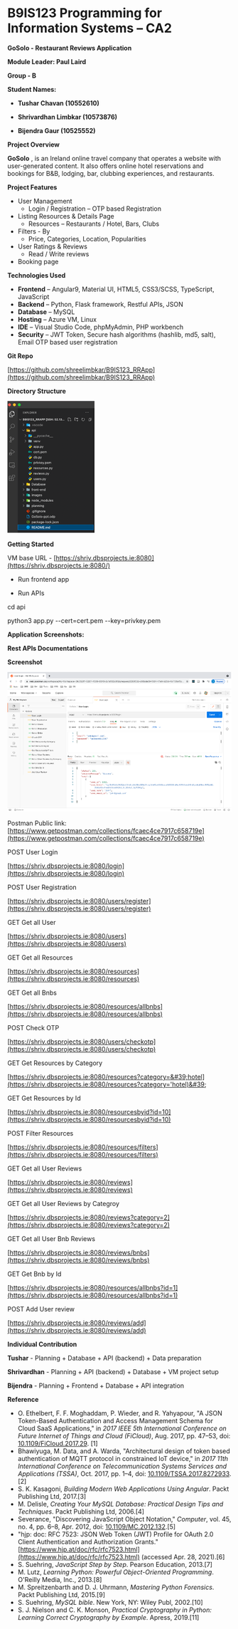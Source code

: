 # **B9IS123 Programming for Information Systems – CA2**

**GoSolo - Restaurant Reviews Application**

**Module Leader: Paul Laird**

**Group - B**

**Student Names:**

- **Tushar Chavan (10552610)**

- **Shrivardhan Limbkar (10573876)**

- **Bijendra Gaur (10525552)**

**Project Overview**

**GoSolo** , is an Ireland online travel company that operates a website with user-generated content. It also offers online hotel reservations and bookings for B&amp;B, lodging, bar, clubbing experiences, and restaurants.

**Project Features**

- User Management
  - Login / Registration – OTP based Registration
- Listing Resources &amp; Details Page
  - Resources – Restaurants / Hotel, Bars, Clubs
- Filters - By
  - Price, Categories, Location, Popularities
- User Ratings &amp; Reviews
  - Read / Write reviews
- Booking page

**Technologies Used**

- **Frontend** – Angular9, Material UI, HTML5, CSS3/SCSS, TypeScript, JavaScript
- **Backend** – Python, Flask framework, Restful APIs, JSON
- **Database** – MySQL
- **Hosting** – Azure VM, Linux
- **IDE** – Visual Studio Code, phpMyAdmin, PHP workbench
- **Security** – JWT Token, Secure hash algorithms (hashlib, md5, salt), Email OTP based user registration

**Git Repo**

[https://github.com/shreelimbkar/B9IS123_RRApp](https://github.com/shreelimbkar/B9IS123_RRApp)

**Directory Structure**

![](directory_str.png)

**Getting Started**

VM base URL - [https://shriv.dbsprojects.ie:8080](https://shriv.dbsprojects.ie:8080/)

- Run frontend app

- Run APIs

cd api

python3 app.py --cert=cert.pem --key=privkey.pem

**Application Screenshots:**

**Rest APIs Documentations**

**Screenshot**

![](restapi_documentation.png)

Postman Public link:[https://www.getpostman.com/collections/fcaec4ce7917c658719e](https://www.getpostman.com/collections/fcaec4ce7917c658719e)

POST User Login

[https://shriv.dbsprojects.ie:8080/login](https://shriv.dbsprojects.ie:8080/login)

POST User Registration

[https://shriv.dbsprojects.ie:8080/users/register](https://shriv.dbsprojects.ie:8080/users/register)

GET Get all User

[https://shriv.dbsprojects.ie:8080/users](https://shriv.dbsprojects.ie:8080/users)

GET Get all Resources

[https://shriv.dbsprojects.ie:8080/resources](https://shriv.dbsprojects.ie:8080/resources)

GET Get all Bnbs

[https://shriv.dbsprojects.ie:8080/resources/allbnbs](https://shriv.dbsprojects.ie:8080/resources/allbnbs)

POST Check OTP

[https://shriv.dbsprojects.ie:8080/users/checkotp](https://shriv.dbsprojects.ie:8080/users/checkotp)

GET Get Resources by Category

[https://shriv.dbsprojects.ie:8080/resources?category=&#39;hotel](https://shriv.dbsprojects.ie:8080/resources?category='hotel)&#39;

GET Get Resources by Id

[https://shriv.dbsprojects.ie:8080/resourcesbyid?id=10](https://shriv.dbsprojects.ie:8080/resourcesbyid?id=10)

POST Filter Resources

[https://shriv.dbsprojects.ie:8080/resources/filters](https://shriv.dbsprojects.ie:8080/resources/filters)

GET Get all User Reviews

[https://shriv.dbsprojects.ie:8080/reviews](https://shriv.dbsprojects.ie:8080/reviews)

GET Get all User Reviews by Categroy

[https://shriv.dbsprojects.ie:8080/reviews?category=2](https://shriv.dbsprojects.ie:8080/reviews?category=2)

GET Get all User Bnb Reviews

[https://shriv.dbsprojects.ie:8080/reviews/bnbs](https://shriv.dbsprojects.ie:8080/reviews/bnbs)

GET Get Bnb by Id

[https://shriv.dbsprojects.ie:8080/resources/allbnbs?id=1](https://shriv.dbsprojects.ie:8080/resources/allbnbs?id=1)

POST Add User review

[https://shriv.dbsprojects.ie:8080/reviews/add](https://shriv.dbsprojects.ie:8080/reviews/add)

**Individual Contribution**

**Tushar** - Planning + Database + API (backend) + Data preparation

**Shrivardhan** - Planning + API (backend) + Database + VM project setup

**Bijendra** - Planning + Frontend + Database + API integration

**Reference**

- O. Ethelbert, F. F. Moghaddam, P. Wieder, and R. Yahyapour, &quot;A JSON Token-Based Authentication and Access Management Schema for Cloud SaaS Applications,&quot; in _2017 IEEE 5th International Conference on Future Internet of Things and Cloud (FiCloud)_, Aug. 2017, pp. 47–53, doi: [10.1109/FiCloud.2017.29](https://doi.org/10.1109/FiCloud.2017.29). [1]
- Bhawiyuga, M. Data, and A. Warda, &quot;Architectural design of token based authentication of MQTT protocol in constrained IoT device,&quot; in _2017 11th International Conference on Telecommunication Systems Services and Applications (TSSA)_, Oct. 2017, pp. 1–4, doi: [10.1109/TSSA.2017.8272933](https://doi.org/10.1109/TSSA.2017.8272933). [2]
- S. K. Kasagoni, _Building Modern Web Applications Using Angular_. Packt Publishing Ltd, 2017.[3]
- M. Delisle, _Creating Your MySQL Database: Practical Design Tips and Techniques_. Packt Publishing Ltd, 2006.[4]
- Severance, &quot;Discovering JavaScript Object Notation,&quot; _Computer_, vol. 45, no. 4, pp. 6–8, Apr. 2012, doi: [10.1109/MC.2012.132](https://doi.org/10.1109/MC.2012.132).[5]
- &quot;hjp: doc: RFC 7523: JSON Web Token (JWT) Profile for OAuth 2.0 Client Authentication and Authorization Grants.&quot; [https://www.hjp.at/doc/rfc/rfc7523.html](https://www.hjp.at/doc/rfc/rfc7523.html) (accessed Apr. 28, 2021).[6]
- S. Suehring, _JavaScript Step by Step_. Pearson Education, 2013.[7]
- M. Lutz, _Learning Python: Powerful Object-Oriented Programming_. O&#39;Reilly Media, Inc., 2013.[8]
- M. Spreitzenbarth and D. J. Uhrmann, _Mastering Python Forensics_. Packt Publishing Ltd, 2015.[9]
- S. Suehring, _MySQL bible_. New York, NY: Wiley Publ, 2002.[10]
- S. J. Nielson and C. K. Monson, _Practical Cryptography in Python: Learning Correct Cryptography by Example_. Apress, 2019.[11]
